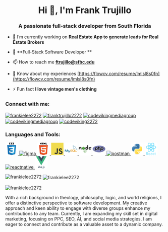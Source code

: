
<h1 align="center">Hi 👋, I'm Frank Trujillo</h1>
<h3 align="center">A passionate full-stack developer from South Florida</h3>

- 🔭 I’m currently working on **Real Estate App to generate leads for Real Estate Brokers**

- 🌱 **Full-Stack Software Developer **

- 📫 How to reach me **ftrujillo@sfbc.edu**

- 📄 Know about my experiences [https://flowcv.com/resume/lmlsl8s0fn](https://flowcv.com/resume/lmlsl8s0fn)

- ⚡ Fun fact **I love vintage men's clothing**
  
<h3 align="left">Connect with me:</h3>
<p align="left">
<a href="https://codepen.io/frankielee2272" target="blank"><img align="center" src="https://raw.githubusercontent.com/rahuldkjain/github-profile-readme-generator/master/src/images/icons/Social/codepen.svg" alt="frankielee2272" height="30" width="40" /></a>
<a href="https://linkedin.com/in/franktrujillo2272" target="blank"><img align="center" src="https://raw.githubusercontent.com/rahuldkjain/github-profile-readme-generator/master/src/images/icons/Social/linked-in-alt.svg" alt="franktrujillo2272" height="30" width="40" /></a>
<a href="https://fb.com/codevikingmediagroup" target="blank"><img align="center" src="https://raw.githubusercontent.com/rahuldkjain/github-profile-readme-generator/master/src/images/icons/Social/facebook.svg" alt="codevikingmediagroup" height="30" width="40" /></a>
<a href="https://instagram.com/codevikingmediagroup" target="blank"><img align="center" src="https://raw.githubusercontent.com/rahuldkjain/github-profile-readme-generator/master/src/images/icons/Social/instagram.svg" alt="codevikingmediagroup" height="30" width="40" /></a>
<a href="https://discord.gg/codeviking2272" target="blank"><img align="center" src="https://raw.githubusercontent.com/rahuldkjain/github-profile-readme-generator/master/src/images/icons/Social/discord.svg" alt="codeviking2272" height="30" width="40" /></a>
</p>

<h3 align="left">Languages and Tools:</h3>
<p align="left"> <a href="https://www.w3schools.com/css/" target="_blank" rel="noreferrer"> <img src="https://raw.githubusercontent.com/devicons/devicon/master/icons/css3/css3-original-wordmark.svg" alt="css3" width="40" height="40"/> </a> <a href="https://www.figma.com/" target="_blank" rel="noreferrer"> <img src="https://www.vectorlogo.zone/logos/figma/figma-icon.svg" alt="figma" width="40" height="40"/> </a> <a href="https://www.w3.org/html/" target="_blank" rel="noreferrer"> <img src="https://raw.githubusercontent.com/devicons/devicon/master/icons/html5/html5-original-wordmark.svg" alt="html5" width="40" height="40"/> </a> <a href="https://developer.mozilla.org/en-US/docs/Web/JavaScript" target="_blank" rel="noreferrer"> <img src="https://raw.githubusercontent.com/devicons/devicon/master/icons/javascript/javascript-original.svg" alt="javascript" width="40" height="40"/> </a> <a href="https://www.mysql.com/" target="_blank" rel="noreferrer"> <img src="https://raw.githubusercontent.com/devicons/devicon/master/icons/mysql/mysql-original-wordmark.svg" alt="mysql" width="40" height="40"/> </a> <a href="https://nodejs.org" target="_blank" rel="noreferrer"> <img src="https://raw.githubusercontent.com/devicons/devicon/master/icons/nodejs/nodejs-original-wordmark.svg" alt="nodejs" width="40" height="40"/> </a> <a href="https://www.php.net" target="_blank" rel="noreferrer"> <img src="https://raw.githubusercontent.com/devicons/devicon/master/icons/php/php-original.svg" alt="php" width="40" height="40"/> </a> <a href="https://postman.com" target="_blank" rel="noreferrer"> <img src="https://www.vectorlogo.zone/logos/getpostman/getpostman-icon.svg" alt="postman" width="40" height="40"/> </a> <a href="https://www.python.org" target="_blank" rel="noreferrer"> <img src="https://raw.githubusercontent.com/devicons/devicon/master/icons/python/python-original.svg" alt="python" width="40" height="40"/> </a> <a href="https://reactjs.org/" target="_blank" rel="noreferrer"> <img src="https://raw.githubusercontent.com/devicons/devicon/master/icons/react/react-original-wordmark.svg" alt="react" width="40" height="40"/> </a> <a href="https://reactnative.dev/" target="_blank" rel="noreferrer"> <img src="https://reactnative.dev/img/header_logo.svg" alt="reactnative" width="40" height="40"/> </a> <a href="https://vuejs.org/" target="_blank" rel="noreferrer"> <img src="https://raw.githubusercontent.com/devicons/devicon/master/icons/vuejs/vuejs-original-wordmark.svg" alt="vuejs" width="40" height="40"/> </a> </p>

<p><img align="left" src="https://github-readme-stats.vercel.app/api/top-langs?username=frankielee2272&show_icons=true&locale=en&layout=compact" alt="frankielee2272" /></p>

<p>&nbsp;<img align="center" src="https://github-readme-stats.vercel.app/api?username=frankielee2272&show_icons=true&locale=en" alt="frankielee2272" /></p>

<p><img align="center" src="https://github-readme-streak-stats.herokuapp.com/?user=frankielee2272&" alt="frankielee2272" /></p>

With a rich background in theology, philosophy, logic, and world religions, I offer a distinctive perspective to software development. My creative approach and keen ability to engage with diverse groups enhance my contributions to any team. Currently, I am expanding my skill set in digital marketing, focusing on PPC, SEO, AI, and social media strategies. I am eager to connect and contribute as a valuable asset to a dynamic company.
